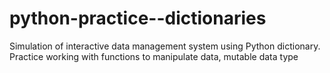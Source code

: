 # python-practice--dictionaries
Simulation of interactive data management system using Python dictionary. Practice working with functions to manipulate data, mutable data type
